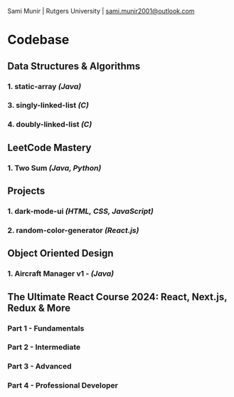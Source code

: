 Sami Munir | Rutgers University | sami.munir2001@outlook.com
# Codebase
## Data Structures & Algorithms
### 1. static-array *(Java)*
### 3. singly-linked-list *(C)*
### 4. doubly-linked-list *(C)*
## LeetCode Mastery
### 1. Two Sum *(Java, Python)*
## Projects
### 1. dark-mode-ui *(HTML, CSS, JavaScript)*
### 2. random-color-generator *(React.js)*
## Object Oriented Design
### 1. Aircraft Manager v1 - *(Java)*
## The Ultimate React Course 2024: React, Next.js, Redux & More
### Part 1 - Fundamentals
### Part 2 - Intermediate
### Part 3 - Advanced
### Part 4 - Professional Developer